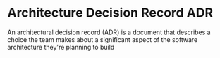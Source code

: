 # Architecture Decision Record ADR

An architectural decision record (ADR) is a document that describes a choice the team makes about a significant aspect of the software architecture they're planning to build
